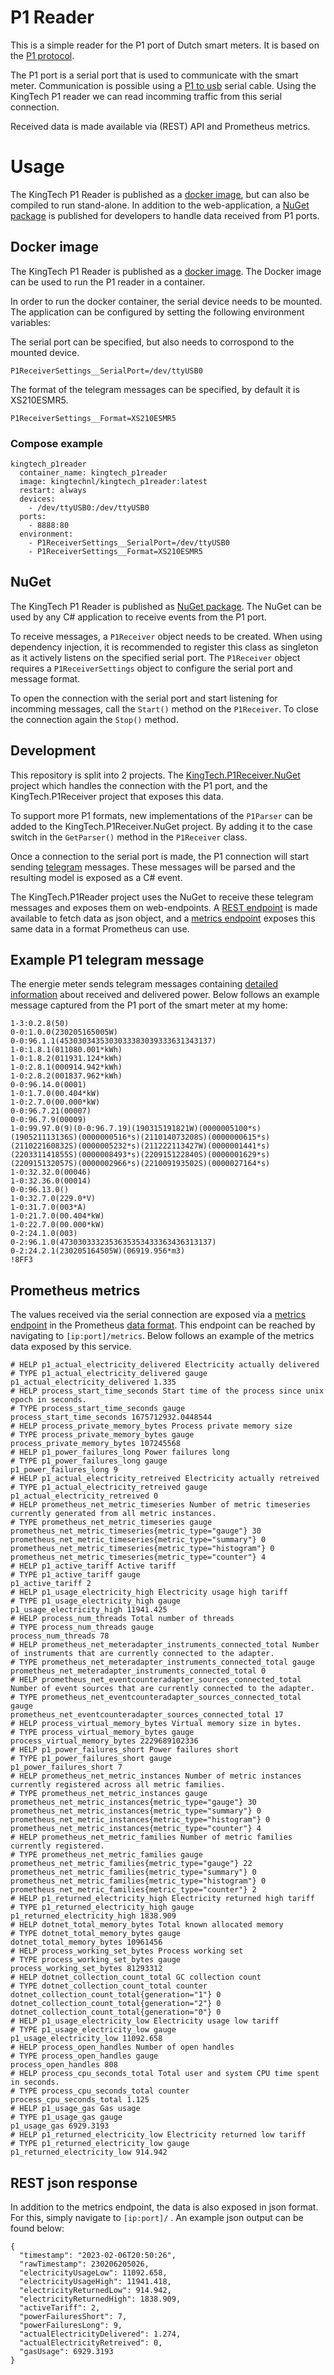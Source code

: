 # P1 Reader

This is a simple reader for the P1 port of Dutch smart meters. 
It is based on the [P1 protocol](https://www.netbeheernederland.nl/_upload/Files/Slimme_meter_15_a727fce1f1.pdf).

The P1 port is a serial port that is used to communicate with the smart meter. Communication is possible using a [P1 to usb](https://www.robbshop.nl/slimme-meter-kabel-usb-p1-1-meter) 
serial cable. Using the KingTech P1 reader we can read incomming traffic from this serial connection.

Received data is made available via (REST) API and Prometheus metrics.

# Usage
The KingTech P1 Reader is published as a [docker image](https://hub.docker.com/repository/docker/kingtechnl/kingtech_p1reader/general), but can also be compiled to run stand-alone. 
In addition to the web-application, a [NuGet package](https://www.nuget.org/packages/KingTech.P1Reader.NuGet/) is published for developers to handle data received from P1 ports.

## Docker image
The KingTech P1 Reader is published as a [docker image](https://hub.docker.com/repository/docker/kingtechnl/kingtech_p1reader/general).
The Docker image can be used to run the P1 reader in a container.

In order to run the docker container, the serial device needs to be mounted.
The application can be configured by setting the following environment variables:

The serial port can be specified, but also needs to corrospond to the mounted device.
``` 
P1ReceiverSettings__SerialPort=/dev/ttyUSB0 
```
The format of the telegram messages can be specified, by default it is XS210ESMR5.
```
P1ReceiverSettings__Format=XS210ESMR5
```

### Compose example

```
kingtech_p1reader
  container_name: kingtech_p1reader
  image: kingtechnl/kingtech_p1reader:latest
  restart: always
  devices:
    - /dev/ttyUSB0:/dev/ttyUSB0
  ports:
    - 8888:80
  environment:
    - P1ReceiverSettings__SerialPort=/dev/ttyUSB0
    - P1ReceiverSettings__Format=XS210ESMR5
```

## NuGet
The KingTech P1 Reader is published as [NuGet package](https://www.nuget.org/packages/KingTech.P1Reader.NuGet/).
The NuGet can be used by any C# application to receive events from the P1 port. 

To receive messages, a `P1Receiver` object needs to be created. When using dependency injection, it is recommended to register this class as singleton as it actively listens on the specified serial port.
The `P1Receiver` object requires a `P1ReceiverSettings` object to configure the serial port and message format.

To open the connection with the serial port and start listening for incomming messages, call the `Start()` method on the `P1Receiver`. To close the connection again the `Stop()` method.

## Development
This repository is split into 2 projects. The [KingTech.P1Receiver.NuGet](#nuget) project which handles the connection with the P1 port, and the KingTech.P1Receiver project that exposes this data.

To support more P1 formats, new implementations of the `P1Parser` can be added to the KingTech.P1Receiver.NuGet project. By adding it to the case switch in the `GetParser()` method in the `P1Receiver` class.

Once a connection to the serial port is made, the P1 connection will start sending [telegram](#example-p1-telegram-message) messages. These messages will be parsed and the resulting model is exposed as a C# event.

The KingTech.P1Reader project uses the NuGet to receive these telegram messages and exposes them on web-endpoints. A [REST endpoint](#rest-json-response) is made available to fetch data as json object, and a [metrics endpoint](#prometheus-metrics) exposes this same data in a format Prometheus can use.

## Example P1 telegram message
The energie meter sends telegram messages containing [detailed information](https://www.netbeheernederland.nl/_upload/Files/Slimme_meter_15_a727fce1f1.pdf) about received and delivered power.
Below follows an example message captured from the P1 port of the smart meter at my home:

```
1-3:0.2.8(50)
0-0:1.0.0(230205165005W)
0-0:96.1.1(4530303435303033383039333631343137)
1-0:1.8.1(011080.001*kWh)
1-0:1.8.2(011931.124*kWh)
1-0:2.8.1(000914.942*kWh)
1-0:2.8.2(001837.962*kWh)
0-0:96.14.0(0001)
1-0:1.7.0(00.404*kW)
1-0:2.7.0(00.000*kW)
0-0:96.7.21(00007)
0-0:96.7.9(00009)
1-0:99.97.0(9)(0-0:96.7.19)(190315191821W)(0000005100*s)(190521113136S)(0000000516*s)(211014073208S)(0000000615*s)(211022160832S)(0000005232*s)(211222113427W)(0000001441*s)(220331141855S)(0000008493*s)(220915122840S)(0000001629*s)(220915132057S)(0000002966*s)(221009193502S)(0000027164*s)
1-0:32.32.0(00046)
1-0:32.36.0(00014)
0-0:96.13.0()
1-0:32.7.0(229.0*V)
1-0:31.7.0(003*A)
1-0:21.7.0(00.404*kW)
1-0:22.7.0(00.000*kW)
0-2:24.1.0(003)
0-2:96.1.0(4730303332353635353433363436313137)
0-2:24.2.1(230205164505W)(06919.956*m3)
!8FF3
```

## Prometheus metrics
The values received via the serial connection are exposed via a [metrics endpoint](https://prometheus.io/docs/instrumenting/writing_exporters/) in the Prometheus [data format](https://prometheus.io/docs/concepts/data_model/).
This endpoint can be reached by navigating to `[ip:port]/metrics`. Below follows an example of the metrics data exposed by this service.

```
# HELP p1_actual_electricity_delivered Electricity actually delivered
# TYPE p1_actual_electricity_delivered gauge
p1_actual_electricity_delivered 1.335
# HELP process_start_time_seconds Start time of the process since unix epoch in seconds.
# TYPE process_start_time_seconds gauge
process_start_time_seconds 1675712932.0448544
# HELP process_private_memory_bytes Process private memory size
# TYPE process_private_memory_bytes gauge
process_private_memory_bytes 107245568
# HELP p1_power_failures_long Power failures long
# TYPE p1_power_failures_long gauge
p1_power_failures_long 9
# HELP p1_actual_electricity_retreived Electricity actually retreived
# TYPE p1_actual_electricity_retreived gauge
p1_actual_electricity_retreived 0
# HELP prometheus_net_metric_timeseries Number of metric timeseries currently generated from all metric instances.
# TYPE prometheus_net_metric_timeseries gauge
prometheus_net_metric_timeseries{metric_type="gauge"} 30
prometheus_net_metric_timeseries{metric_type="summary"} 0
prometheus_net_metric_timeseries{metric_type="histogram"} 0
prometheus_net_metric_timeseries{metric_type="counter"} 4
# HELP p1_active_tariff Active tariff
# TYPE p1_active_tariff gauge
p1_active_tariff 2
# HELP p1_usage_electricity_high Electricity usage high tariff
# TYPE p1_usage_electricity_high gauge
p1_usage_electricity_high 11941.425
# HELP process_num_threads Total number of threads
# TYPE process_num_threads gauge
process_num_threads 78
# HELP prometheus_net_meteradapter_instruments_connected_total Number of instruments that are currently connected to the adapter.
# TYPE prometheus_net_meteradapter_instruments_connected_total gauge
prometheus_net_meteradapter_instruments_connected_total 0
# HELP prometheus_net_eventcounteradapter_sources_connected_total Number of event sources that are currently connected to the adapter.
# TYPE prometheus_net_eventcounteradapter_sources_connected_total gauge
prometheus_net_eventcounteradapter_sources_connected_total 17
# HELP process_virtual_memory_bytes Virtual memory size in bytes.
# TYPE process_virtual_memory_bytes gauge
process_virtual_memory_bytes 2229689102336
# HELP p1_power_failures_short Power failures short
# TYPE p1_power_failures_short gauge
p1_power_failures_short 7
# HELP prometheus_net_metric_instances Number of metric instances currently registered across all metric families.
# TYPE prometheus_net_metric_instances gauge
prometheus_net_metric_instances{metric_type="gauge"} 30
prometheus_net_metric_instances{metric_type="summary"} 0
prometheus_net_metric_instances{metric_type="histogram"} 0
prometheus_net_metric_instances{metric_type="counter"} 4
# HELP prometheus_net_metric_families Number of metric families currently registered.
# TYPE prometheus_net_metric_families gauge
prometheus_net_metric_families{metric_type="gauge"} 22
prometheus_net_metric_families{metric_type="summary"} 0
prometheus_net_metric_families{metric_type="histogram"} 0
prometheus_net_metric_families{metric_type="counter"} 2
# HELP p1_returned_electricity_high Electricity returned high tariff
# TYPE p1_returned_electricity_high gauge
p1_returned_electricity_high 1838.909
# HELP dotnet_total_memory_bytes Total known allocated memory
# TYPE dotnet_total_memory_bytes gauge
dotnet_total_memory_bytes 10961456
# HELP process_working_set_bytes Process working set
# TYPE process_working_set_bytes gauge
process_working_set_bytes 81293312
# HELP dotnet_collection_count_total GC collection count
# TYPE dotnet_collection_count_total counter
dotnet_collection_count_total{generation="1"} 0
dotnet_collection_count_total{generation="2"} 0
dotnet_collection_count_total{generation="0"} 0
# HELP p1_usage_electricity_low Electricity usage low tariff
# TYPE p1_usage_electricity_low gauge
p1_usage_electricity_low 11092.658
# HELP process_open_handles Number of open handles
# TYPE process_open_handles gauge
process_open_handles 808
# HELP process_cpu_seconds_total Total user and system CPU time spent in seconds.
# TYPE process_cpu_seconds_total counter
process_cpu_seconds_total 1.125
# HELP p1_usage_gas Gas usage
# TYPE p1_usage_gas gauge
p1_usage_gas 6929.3193
# HELP p1_returned_electricity_low Electricity returned low tariff
# TYPE p1_returned_electricity_low gauge
p1_returned_electricity_low 914.942
```


## REST json response
In addition to the metrics endpoint, the data is also exposed in json format. For this, simply navigate to `[ip:port]/` . An example json output can be found below: 

```
{
  "timestamp": "2023-02-06T20:50:26",
  "rawTimestamp": 230206205026,
  "electricityUsageLow": 11092.658,
  "electricityUsageHigh": 11941.418,
  "electricityReturnedLow": 914.942,
  "electricityReturnedHigh": 1838.909,
  "activeTariff": 2,
  "powerFailuresShort": 7,
  "powerFailuresLong": 9,
  "actualElectricityDelivered": 1.274,
  "actualElectricityRetreived": 0,
  "gasUsage": 6929.3193
}
```